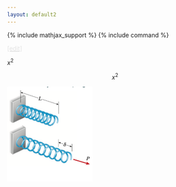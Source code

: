 ```yaml
---
layout: default2
---
```


{% include mathjax_support %}
{% include command %}


[<span style="color:gray; opacity:0.2">[edit]</span>](https://github.com/AppliedMechanicsLab/appliedmechanicslab/edit/master/Masiur.md)



$x^2$

$$
\begin{equation}
x^2
\end{equation}
$$





<img src="2021-08-31-22-52-50.png" alt="drawing" width="200"/>